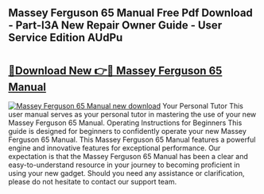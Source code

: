 ## Massey Ferguson 65 Manual Free Pdf Download - Part-l3A New Repair Owner Guide - User Service Edition AUdPu

# <h2><a href="http://cf24618.oget.top/?id=Massey+Ferguson+65+Manual">🔗Download New 👉🔴 Massey Ferguson 65 Manual</a></h2>

[![Massey Ferguson 65 Manual new download](https://i.imgur.com/5g1atiW.png)](http://cf24618.oget.top/?id=Massey+Ferguson+65+Manual)
Your Personal Tutor This user manual serves as your personal tutor in mastering the use of your new Massey Ferguson 65 Manual. Operating Instructions for Beginners This guide is designed for beginners to confidently operate your new Massey Ferguson 65 Manual. This Massey Ferguson 65 Manual features a powerful engine and innovative features for exceptional performance. Our expectation is that the Massey Ferguson 65 Manual has been a clear and easy-to-understand resource in your journey to becoming proficient in using your new gadget. Should you need any assistance or clarification, please do not hesitate to contact our support team.
